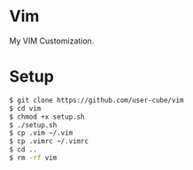 # Vim
My VIM Customization.

# Setup
```bash
$ git clone https://github.com/user-cube/vim
$ cd vim
$ chmod +x setup.sh
$ ./setup.sh
$ cp .vim ~/.vim
$ cp .vimrc ~/.vimrc
$ cd ..
$ rm -rf vim
```
